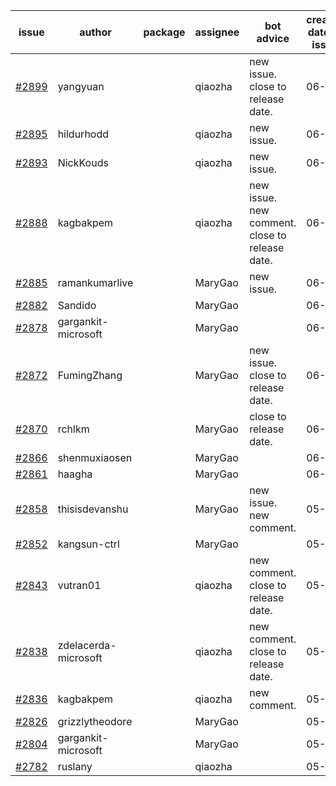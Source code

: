 | issue | author | package | assignee | bot advice | created date of issue | target release date | date from target |
| ------ | ------ | ------ | ------ | ------ | ------ | ------ | :-----: |
| [#2899](https://github.com/Azure/sdk-release-request/issues/2899) | yangyuan |  | qiaozha | new issue. close to release date.  | 06-07 | 06-09 | 0 |
| [#2895](https://github.com/Azure/sdk-release-request/issues/2895) | hildurhodd |  | qiaozha | new issue. | 06-07 | 06-21 |  |
| [#2893](https://github.com/Azure/sdk-release-request/issues/2893) | NickKouds |  | qiaozha | new issue. | 06-06 | 06-13 |  |
| [#2888](https://github.com/Azure/sdk-release-request/issues/2888) | kagbakpem |  | qiaozha | new issue. new comment. close to release date.  | 06-06 | 06-08 | 0 |
| [#2885](https://github.com/Azure/sdk-release-request/issues/2885) | ramankumarlive |  | MaryGao | new issue. | 06-04 | 06-30 |  |
| [#2882](https://github.com/Azure/sdk-release-request/issues/2882) | Sandido |  | MaryGao |  | 06-03 | 06-13 |  |
| [#2878](https://github.com/Azure/sdk-release-request/issues/2878) | gargankit-microsoft |  | MaryGao |  | 06-03 | 06-30 |  |
| [#2872](https://github.com/Azure/sdk-release-request/issues/2872) | FumingZhang |  | MaryGao | new issue. close to release date.  | 06-02 | 06-08 | 0 |
| [#2870](https://github.com/Azure/sdk-release-request/issues/2870) | rchlkm |  | MaryGao | close to release date.  | 06-01 | 06-08 | 0 |
| [#2866](https://github.com/Azure/sdk-release-request/issues/2866) | shenmuxiaosen |  | MaryGao |  | 06-01 | 06-03 |  |
| [#2861](https://github.com/Azure/sdk-release-request/issues/2861) | haagha |  | MaryGao |  | 06-01 | 06-03 |  |
| [#2858](https://github.com/Azure/sdk-release-request/issues/2858) | thisisdevanshu |  | MaryGao | new issue. new comment. | 05-31 | 06-14 |  |
| [#2852](https://github.com/Azure/sdk-release-request/issues/2852) | kangsun-ctrl |  | MaryGao |  | 05-31 | 06-02 |  |
| [#2843](https://github.com/Azure/sdk-release-request/issues/2843) | vutran01 |  | qiaozha | new comment. close to release date.  | 05-26 | 06-09 | 0 |
| [#2838](https://github.com/Azure/sdk-release-request/issues/2838) | zdelacerda-microsoft |  | qiaozha | new comment. close to release date.  | 05-25 | 06-08 | 0 |
| [#2836](https://github.com/Azure/sdk-release-request/issues/2836) | kagbakpem |  | qiaozha | new comment. | 05-23 | 05-25 |  |
| [#2826](https://github.com/Azure/sdk-release-request/issues/2826) | grizzlytheodore |  | MaryGao |  | 05-19 | 05-24 |  |
| [#2804](https://github.com/Azure/sdk-release-request/issues/2804) | gargankit-microsoft |  | MaryGao |  | 05-16 | 06-15 |  |
| [#2782](https://github.com/Azure/sdk-release-request/issues/2782) | ruslany |  | qiaozha |  | 05-12 | 05-24 |  |
